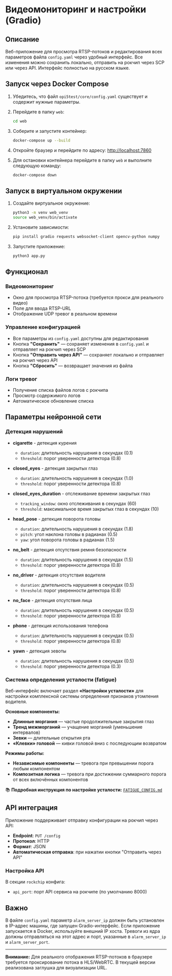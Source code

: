 # Видеомониторинг и настройки (Gradio)

## Описание

Веб-приложение для просмотра RTSP-потоков и редактирования всех параметров файла `config.yaml` через удобный интерфейс. Все изменения можно сохранить локально, отправить на рокчип через SCP или через API. Интерфейс полностью на русском языке.

## Запуск через Docker Compose

1. Убедитесь, что файл `opi5test/core/config.yaml` существует и содержит нужные параметры.
2. Перейдите в папку `web`:
   ```bash
   cd web
   ```
3. Соберите и запустите контейнер:
   ```bash
   docker-compose up --build
   ```
4. Откройте браузер и перейдите по адресу: [http://localhost:7860](http://localhost:7860)

5. Для остановки контейнера перейдите в папку `web` и выполните следующую команду:

   ```bash
   docker-compose down
   ```

## Запуск в виртуальном окружении

1. Создайте виртуальное окружение:
   ```bash
   python3 -m venv web_venv
   source web_venv/bin/activate
   ```

2. Установите зависимости:
   ```bash
   pip install gradio requests websocket-client opencv-python numpy
   ```

3. Запустите приложение:
   ```bash
   python3 app.py
   ```

## Функционал

### Видеомониторинг
- Окно для просмотра RTSP-потока (требуется прокси для реального видео)
- Поле для ввода RTSP-URL
- Отображение UDP тревог в реальном времени

### Управление конфигурацией
- Все параметры из `config.yaml` доступны для редактирования
- Кнопка **"Сохранить"** — сохраняет изменения в `config.yaml` и отправляет на рокчип через SCP
- Кнопка **"Отправить через API"** — сохраняет локально и отправляет на рокчип через API
- Кнопка **"Сбросить"** — возвращает значения из файла

### Логи тревог
- Получение списка файлов логов с рокчипа
- Просмотр содержимого логов
- Автоматическое обновление списка

## Параметры нейронной сети

### Детекция нарушений
- **cigarette** - детекция курения
  - `duration`: длительность нарушения в секундах (0.1)
  - `threshold`: порог уверенности детектора (0.8)

- **closed_eyes** - детекция закрытых глаз
  - `duration`: длительность нарушения в секундах (1.0)
  - `threshold`: порог уверенности детектора (0.8)

- **closed_eyes_duration** - отслеживание времени закрытых глаз
  - `tracking_window`: окно отслеживания в секундах (60)
  - `threshold`: максимальное время закрытых глаз в секундах (10)

- **head_pose** - детекция поворота головы
  - `duration`: длительность нарушения в секундах (1.8)
  - `pitch`: угол наклона головы в радианах (0.5)
  - `yaw`: угол поворота головы в радианах (1.5)

- **no_belt** - детекция отсутствия ремня безопасности
  - `duration`: длительность нарушения в секундах (1.5)
  - `threshold`: порог уверенности детектора (0.8)

- **no_driver** - детекция отсутствия водителя
  - `duration`: длительность нарушения в секундах (0.5)
  - `threshold`: порог уверенности детектора (0.8)

- **no_face** - детекция отсутствия лица
  - `duration`: длительность нарушения в секундах (0.5)
  - `threshold`: порог уверенности детектора (0.8)

- **phone** - детекция использования телефона
  - `duration`: длительность нарушения в секундах (0.5)
  - `threshold`: порог уверенности детектора (0.8)

- **yawn** - детекция зевоты
  - `duration`: длительность нарушения в секундах (0.5)
  - `threshold`: порог уверенности детектора (0.3)

### Система определения усталости (fatigue)

Веб-интерфейс включает раздел **«Настройки усталости»** для настройки комплексной системы определения признаков утомления водителя.

**Основные компоненты:**
- **Длинные моргания** — частые продолжительные закрытия глаз
- **Тренд межморганий** — учащение морганий (уменьшение интервалов)
- **Зевки** — длительные открытия рта
- **«Клевки» головой** — кивки головой вниз с последующим возвратом

**Режимы работы:**
- **Независимые компоненты** — тревога при превышении порога любым компонентом
- **Композитная логика** — тревога при достижении суммарного порога от всех включённых компонентов

📚 **Подробная инструкция по настройке усталости:** [`FATIGUE_CONFIG.md`](FATIGUE_CONFIG.md)

## API интеграция

Приложение поддерживает отправку конфигурации на рокчип через API:

- **Endpoint**: `PUT /config`
- **Протокол**: HTTP
- **Формат**: JSON
- **Автоматическая отправка**: при нажатии кнопки "Отправить через API"

### Настройка API
В секции `rockchip` конфига:
- `api_port`: порт API сервиса на рокчипе (по умолчанию 8000)

## Важно

В файле `config.yaml` параметр `alarm_server_ip` должен быть установлен в IP-адрес машины, где запущен Gradio-интерфейс. Если приложение запускается в Docker, используйте внешний IP хоста. Тревоги из ядра должны отправляться на этот адрес и порт, указанные в `alarm_server_ip` и `alarm_server_port`.

---

**Внимание:** Для реального отображения RTSP-потоков в браузере требуется проксирование потока в HLS/WebRTC. В текущей версии реализована заглушка для визуализации URL. 